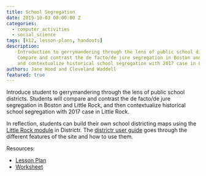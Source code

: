 ```yaml
---
title: School Segregation
date: 2019-10-03 00:00:00 Z
categories:
  - computer_activities
  - social_science
tags: [k12, lesson-plans, handouts]
description:
    Introduction to gerrymandering through the lens of public school districts.
    Compare and contrast the de facto/de jure segregation in Boston and Little Rock,
    and contextualize historical school segregation with 2017 case in Little Rock.
authors: Jane Hood and Cleveland Waddell
featured: true
---
```


Introduce student to gerrymandering through the lens of public school districts.
Students will compare and contrast the de facto/de jure segregation in Boston
and Little Rock, and then contextualize historical school segregation with 2017
case in Little Rock.

In reflection, students can build their own school districting maps using the 
[Little Rock module](https://districtr.org/new/ar) in Districtr.
The [districtr user guide](https://districtr.org/guide) goes through the 
different features of the site and how to use them.


Resources:
* [Lesson Plan](https://sites.tufts.edu/teachgerry2019/files/2019/07/School-Bussing-Lesson-Plan_-Teacher-Guide.pdf)
* [Worksheet](https://sites.tufts.edu/teachgerry2019/files/2019/07/School-Bussing-Lesson-Plan_-Student-Version.pdf)